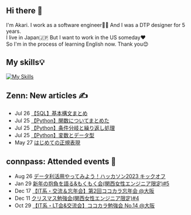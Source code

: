## Hi there 👋
 I'm Akari. I work as a software engineer👩‍💻 And I was a DTP designer for 5 years.<br>
 I live in Japan🇯🇵 But I want to work in the US someday❤️<br>
 So I'm in the process of learning English now. Thank you😊

## My skills💡
[![My Skills](https://skillicons.dev/icons?i=js,html,css,bootstrap,jquery,nodejs,angular,ruby,rails,sass,java,spring,php,mysql,regex,md,vscode,git,github,gitlab,linux,powershell,docker,ai,ps,xd,figma,twitter,discord,devto&perline=10)](https://skillicons.dev)

## Zenn: New articles ✍️
<!-- profile updater begin: zenn -->
- Jul 26 [【SQL】基本構文まとめ](https://zenn.dev/miya_akari/articles/858d4c1f6408de)
- Jul 25 [【Python】関数についてまとめた](https://zenn.dev/miya_akari/articles/6ee0f113d6efc4)
- Jul 25 [【Python】条件分岐と繰り返し処理](https://zenn.dev/miya_akari/articles/73464786beecb9)
- Jul 25 [【Python】変数とデータ型](https://zenn.dev/miya_akari/articles/8c82cee5f43c04)
- May 27 [はじめての正規表現](https://zenn.dev/miya_akari/articles/eeea9851e8cb42)
<!-- profile updater end: zenn -->

## connpass: Attended events 🥳
<!-- profile updater begin: connpass -->
- Aug 26 [データ利活用やってみよう！ハッカソン2023 キックオフ](https://enjoy-pda.connpass.com/event/285236/)
- Jan 29 [新年の抱負を語る&もくもく会(関西女性エンジニア限定)#5](https://tech-woman-kansai.connpass.com/event/270642/)
- Dec 17 [【IT系・交流＆忘年会】第2回ココカラ忘年会 @大阪](https://kokokara.connpass.com/event/266516/)
- Dec 11 [クリスマス勉強会(関西女性エンジニア限定)#4](https://tech-woman-kansai.connpass.com/event/266627/)
- Oct 29 [【IT系・LT会&交流会】ココカラ勉強会 No.14 @大阪](https://kokokara.connpass.com/event/262504/)
<!-- profile updater end: connpass -->
